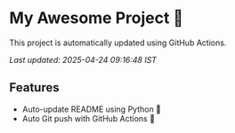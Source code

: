 # My Awesome Project 🚀

This project is automatically updated using GitHub Actions.

_Last updated: 2025-04-24 09:16:48 IST_

## Features
- Auto-update README using Python 🐍
- Auto Git push with GitHub Actions 🤖
